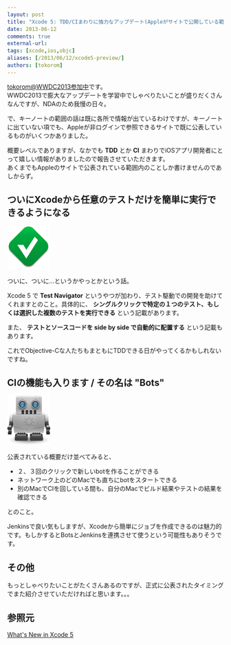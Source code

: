 ```yaml
---
layout: post
title: "Xcode 5: TDD/CIまわりに強力なアップデート(Appleがサイトで公開している範囲内で)"
date: 2013-06-12
comments: true
external-url: 
tags: [xcode,ios,objc]
aliases: [/2013/06/12/xcode5-preview/]
authors: [tokorom]
---
```


[tokorom@WWDC2013参加中](https://twitter.com/tokorom)です。  
WWDC2013で膨大なアップデートを学習中でしゃべりたいことが盛りだくさんなんですが、NDAのため我慢の日々。

で、キーノートの範囲の話は既に各所で情報が出ているわけですが、キーノートに出ていない項でも、Appleが非ログインで参照できるサイトで既に公表しているものがいくつかありました。

概要レベルでありますが、なかでも **TDD** とか **CI** まわりでiOSアプリ開発者にとって嬉しい情報がありましたので報告させていただきます。  
あくまでもAppleのサイトで公表されている範囲内のことしか書けませんのであしからず。

<!-- more -->

## ついにXcodeから任意のテストだけを簡単に実行できるようになる

![icon-test-navigator](https://raw.githubusercontent.com/tokorom/tokorom.github.com/images/images/icon-test-navigator.png)

ついに、ついに...というかやっとかという話。

Xcode 5 で **Test Navigator** というやつが加わり、テスト駆動での開発を助けてくれますとのこと。具体的に、 **シングルクリックで特定の１つのテスト、もしくは選択した複数のテストを実行できる** という記載があります。

また、 **テストとソースコードを side by side で自動的に配置する** という記載もあります。

これでObjective-Cな人たちもまともにTDDできる日がやってくるかもしれないですね。

## CIの機能も入ります / その名は "Bots"

![icon-bots](https://raw.githubusercontent.com/tokorom/tokorom.github.com/images/images/icon-bots.png)

公表されている概要だけ並べてみると、

* ２、３回のクリックで新しいbotを作ることができる
* ネットワーク上のどのMacでも直ちにbotをスタートできる
* 別のMacでCIを回している間も、自分のMacでビルド結果やテストの結果を確認できる

とのこと。

Jenkinsで良い気もしますが、Xcodeから簡単にジョブを作成できるのは魅力的です。もしかするとBotsとJenkinsを連携させて使うという可能性もありそうです。

## その他

もっとしゃべりたいことがたくさんあるのですが、正式に公表されたタイミングでまた紹介させていただければと思います。。。

## 参照元

[What's New in Xcode 5](https://developer.apple.com/technologies/tools/whats-new.html)
